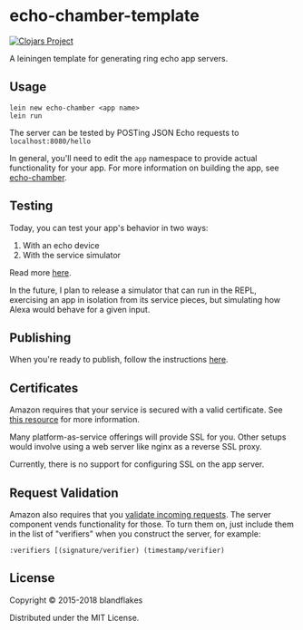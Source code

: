 # echo-chamber-template

[![Clojars Project](http://clojars.org/echo-chamber/lein-template/latest-version.svg)](http://clojars.org/echo-chamber/lein-template)

A leiningen template for generating ring echo app servers.


## Usage

    lein new echo-chamber <app name>
    lein run

The server can be tested by POSTing JSON Echo requests to `localhost:8080/hello`

In general, you'll need to edit the `app` namespace to provide actual functionality for your app. For more information on building the app, see [echo-chamber](https://github.com/blandflakes/echo-chamber).

## Testing

Today, you can test your app's behavior in two ways:

1. With an echo device
2. With the service simulator

Read more [here](https://developer.amazon.com/public/solutions/alexa/alexa-skills-kit/docs/testing-an-alexa-skill).

In the future, I plan to release a simulator that can run in the REPL, exercising an app in isolation from its service pieces, but simulating how Alexa would behave for a given input.

## Publishing
When you're ready to publish, follow the instructions [here](https://developer.amazon.com/public/solutions/alexa/alexa-skills-kit/docs/publishing-an-alexa-skill).

## Certificates
Amazon requires that your service is secured with a valid certificate. See [this resource](https://developer.amazon.com/public/solutions/alexa/alexa-skills-kit/docs/registering-and-managing-alexa-skills-in-the-developer-portal#About%20the%20SSL%20Options) for more information.

Many platform-as-service offerings will provide SSL for you. Other setups would involve using a web server like nginx as a reverse SSL proxy.

Currently, there is no support for configuring SSL on the app server.

## Request Validation
Amazon also requires that you [validate incoming requests](https://developer.amazon.com/docs/custom-skills/host-a-custom-skill-as-a-web-service.html#verifying-that-the-request-was-sent-by-alexa). The server component
vends functionality for those. To turn them on, just include them in the list of "verifiers" when you construct the server, for example:

    :verifiers [(signature/verifier) (timestamp/verifier)

## License

Copyright © 2015-2018 blandflakes

Distributed under the MIT License.
